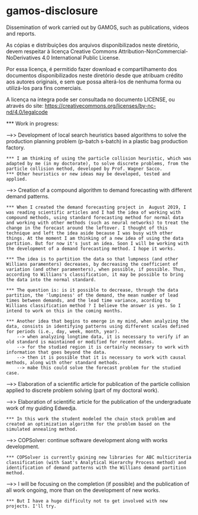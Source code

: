 # gamos-disclosure
Dissemination of work carried out by GAMOS, such as publications, videos and reports. 

As cópias e distribuições dos arquivos disponibilizados neste diretório, devem respeitar à licença Creative Commons Attribution-NonCommercial-NoDerivatives 4.0 International Public License.

Por essa licença, é permitido fazer download e compartilhamento dos documentos disponibilizados neste diretório desde que atribuam crédito aos autores originais, e sem que possa alterá-los de nenhuma forma ou utilizá-los para fins comerciais. 

A licença na íntegra pode ser consultada no documento LICENSE, ou através do site: https://creativecommons.org/licenses/by-nc-nd/4.0/legalcode

*** Work in progress:

-->> Development of local search heuristics based algorithms to solve the production planning problem (p-batch s-batch) in a plastic bag production factory.

    *** I am thinking of using the particle collision heuristic, which was adapted by me (in my doctorate), to solve discrete problems, from the particle collision method, developed by Prof. Wagner Sacco.
    *** Other heuristics or new ideas may be developed, tested and applied.

-->> Creation of a compound algorithm to demand forecasting with different demand patterns.

    *** When I created the demand forecasting project in  August 2019, I was reading scientific articles and I had the idea of working with compound methods, using standard forecasting method for normal data and working with other methods (such as neural networks) to treat the change in the forecast around the leftover. I thought of this technique and left the idea aside because I was busy with other things. At the moment I am thinking of a new idea of using the data partition. But for now it's just an idea. Soon I will be working with the development of a demand forecasting method. I hope it works. 

    *** The idea is to partition the data so that lumpness (and other Willians paramenters) decreases, by decreasing the coefficient of variation (and other paramenters), when possible, if possible. Thus, according to Willians's classification, it may be possible to bring the data into the normal standard.

    *** The question is: is it possible to decrease, through the data partition, the 'lumpiness' of the demand, the mean number of lead times between demands, and the lead time variance, acording to Willians classification method ? I believe the answer is yes. So I intend to work on this in the coming months.

    *** Another idea that begins to emerge in my mind, when analyzing the data, consists in identifying patterns using different scales defined for periods (i.e., day, week, month, year).
        --> when analyzing longtime data, it is necessary to verify if an old standard is maintained or modified for recent dates.
        --> for the studied region it is certainly necessary to work with information that goes beyond the data.
        --> then it is possible that it is necessary to work with causal methods, along with other standard methods. 
        --> mabe this could solve the forecast problem for the studied case.

-->> Elaboration of a scientific article for publication of the particle collision applied to discrete problem solving (part of my doctoral work).

-->> Elaboration of scientific article for the publication of the undergraduate work of my guiding Edwedja. 
    
    *** In this work the student modeled the chain stock problem and created an optimization algorithm for the problem based on the simulated annealing method.

-->> COPSolver: continue software development along with works development.
    
    *** COPSolver is currently gaining new libraries for ABC multicriteria classification (with Saat's Analytical Hierarchy Process method) and identification of demand patterns with the Willians demand partition method.

-->> I will be focusing on the completion (if possible) and the publication of all work ongoing, more than on the development of new works.
    
    *** But I have a huge difficulty not to get involved with new projects. I'll try.
